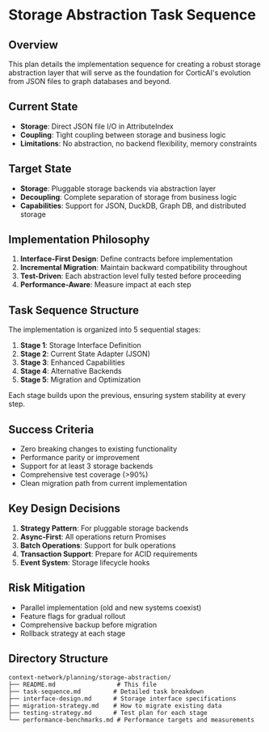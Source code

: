 # Storage Abstraction Task Sequence

## Overview

This plan details the implementation sequence for creating a robust storage abstraction layer that will serve as the foundation for CorticAI's evolution from JSON files to graph databases and beyond.

## Current State

- **Storage**: Direct JSON file I/O in AttributeIndex
- **Coupling**: Tight coupling between storage and business logic
- **Limitations**: No abstraction, no backend flexibility, memory constraints

## Target State

- **Storage**: Pluggable storage backends via abstraction layer
- **Decoupling**: Complete separation of storage from business logic
- **Capabilities**: Support for JSON, DuckDB, Graph DB, and distributed storage

## Implementation Philosophy

1. **Interface-First Design**: Define contracts before implementation
2. **Incremental Migration**: Maintain backward compatibility throughout
3. **Test-Driven**: Each abstraction level fully tested before proceeding
4. **Performance-Aware**: Measure impact at each step

## Task Sequence Structure

The implementation is organized into 5 sequential stages:

1. **Stage 1**: Storage Interface Definition
2. **Stage 2**: Current State Adapter (JSON)
3. **Stage 3**: Enhanced Capabilities
4. **Stage 4**: Alternative Backends
5. **Stage 5**: Migration and Optimization

Each stage builds upon the previous, ensuring system stability at every step.

## Success Criteria

- Zero breaking changes to existing functionality
- Performance parity or improvement
- Support for at least 3 storage backends
- Comprehensive test coverage (>90%)
- Clean migration path from current implementation

## Key Design Decisions

1. **Strategy Pattern**: For pluggable storage backends
2. **Async-First**: All operations return Promises
3. **Batch Operations**: Support for bulk operations
4. **Transaction Support**: Prepare for ACID requirements
5. **Event System**: Storage lifecycle hooks

## Risk Mitigation

- Parallel implementation (old and new systems coexist)
- Feature flags for gradual rollout
- Comprehensive backup before migration
- Rollback strategy at each stage

## Directory Structure

```
context-network/planning/storage-abstraction/
├── README.md                 # This file
├── task-sequence.md         # Detailed task breakdown
├── interface-design.md      # Storage interface specifications
├── migration-strategy.md    # How to migrate existing data
├── testing-strategy.md      # Test plan for each stage
└── performance-benchmarks.md # Performance targets and measurements
```